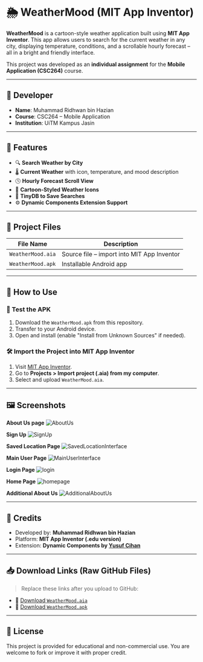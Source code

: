 # 🌦️ WeatherMood (MIT App Inventor)

**WeatherMood** is a cartoon-style weather application built using **MIT App Inventor**. This app allows users to search for the current weather in any city, displaying temperature, conditions, and a scrollable hourly forecast – all in a bright and friendly interface.

This project was developed as an **individual assignment** for the **Mobile Application (CSC264)** course.

---

## 👤 Developer

- **Name**: Muhammad Ridhwan bin Hazian
- **Course**: CSC264 – Mobile Application
- **Institution**: UiTM Kampus Jasin

---

## 📱 Features

- 🔍 **Search Weather by City**
- 🌡️ **Current Weather** with icon, temperature, and mood description
- 🕓 **Hourly Forecast Scroll View**
- 🎨 **Cartoon-Styled Weather Icons**
- 💾 **TinyDB to Save Searches**
- ⚙️ **Dynamic Components Extension Support**

---

## 📂 Project Files

| File Name              | Description                                 |
|------------------------|---------------------------------------------|
| `WeatherMood.aia`      | Source file – import into MIT App Inventor |
| `WeatherMood.apk`      | Installable Android app                    |

---

## 🚀 How to Use

### 🧪 Test the APK
1. Download the `WeatherMood.apk` from this repository.
2. Transfer to your Android device.
3. Open and install (enable "Install from Unknown Sources" if needed).

### 🛠 Import the Project into MIT App Inventor
1. Visit [MIT App Inventor](https://ai2.appinventor.mit.edu/).
2. Go to **Projects > Import project (.aia) from my computer**.
3. Select and upload `WeatherMood.aia`.

---

## 🖼️ Screenshots

**About Us page**
![AboutUs](https://github.com/user-attachments/assets/f8eb8415-a88a-46a3-81dd-792558246c8f)

**Sign Up**
![SignUp](https://github.com/user-attachments/assets/4b2cabc3-399c-4811-b661-89f24cc03a4c)

**Saved Location Page**
![SavedLocationInterface](https://github.com/user-attachments/assets/6a6eef27-cd92-4364-a490-d30a5412e791)

**Main User Page**
![MainUserInterface](https://github.com/user-attachments/assets/3da98a80-d48f-4c46-9f26-85f207539a5a)

**Login Page**
![login](https://github.com/user-attachments/assets/5f6fe6ce-d1e2-4755-96ce-9e136022147b)

**Home Page**
![homepage](https://github.com/user-attachments/assets/c47f2e25-35b3-4ddb-8134-1144b3a87c8a)

**Additional About Us**
![AdditionalAboutUs](https://github.com/user-attachments/assets/11c773b4-8c29-4818-81d3-28e4ad80413f)



---

## 📌 Credits

- Developed by: **Muhammad Ridhwan bin Hazian**
- Platform: **MIT App Inventor (.edu version)**
- Extension: **Dynamic Components by [Yusuf Cihan](https://github.com/ysfchn)**

---

## 📥 Download Links (Raw GitHub Files)

> Replace these links after you upload to GitHub:

- 🔗 [Download `WeatherMood.aia`](https://raw.githubusercontent.com/your-username/your-repo/main/WeatherMood.aia)
- 🔗 [Download `WeatherMood.apk`](https://raw.githubusercontent.com/your-username/your-repo/main/WeatherMood.apk)

---

## 📃 License

This project is provided for educational and non-commercial use. You are welcome to fork or improve it with proper credit.

